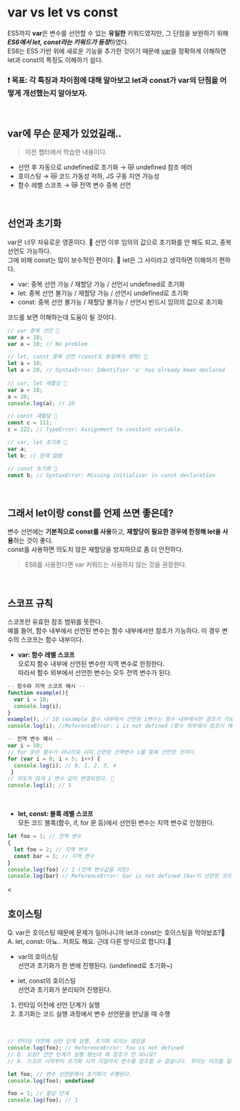 # var vs let vs const

ES5까지 **var**은 변수를 선언할 수 있는 **유일한** 키워드였지만, 그 단점을 보완하기 위해 ***ES6에서 let, const라는 키워드가 등장***하였다. <br>
ES6는 ES5 기반 위에 새로운 기능을 추가한 것이기 때문에 [var](https://github.com/pySoo/Frontend_study/blob/main/JS/var.md)을 정확하게 이해하면 let과 const의 특징도 이해하기 쉽다.

### **❗ 목표: 각 특징과 차이점에 대해 알아보고 let과 const가 var의 단점을 어떻게 개선했는지 알아보자.**
<br>

## var에 무슨 문제가 있었길래..

> 이전 챕터에서 학습한 내용이다.
- 선언 후 자동으로 undefined로 초기화 → 😿 undefined 참조 에러
- 호이스팅 → 😿 코드 가동성 저하, JS 구동 지연 가능성 
- 함수 레벨 스코프 → 😿 전역 변수 중복 선언
<br>

## 선언과 초기화
var은 너무 자유로운 영혼이다. 🤸 선언 이후 임의의 값으로 초기화를 안 해도 되고, 중복 선언도 가능하다.<br>
그에 비해 const는 많이 보수적인 편이다. 🙅 let은 그 사이라고 생각하면 이해하기 편하다. <br>
- var: 중복 선언 가능 / 재할당 가능 / 선언시 undefined로 초기화
- let: 중복 선언 불가능 / 재할당 가능 / 선언시 undefined로 초기화
- const: 중복 선언 불가능 / 재할당 불가능 / 선언시 반드시 임의의 값으로 초기화

코드를 보면 이해하는데 도움이 될 것이다.
```javascript
// var 중복 선언 🤸
var a = 10;
var a = 10; // No problem

// let, const 중복 선언 (const도 동일해서 생략) 🙅
let a = 10;
let a = 20; // SyntaxError: Identifier 'a' has already been declared
  
// var, let 재할당 🤸
var a = 10;
a = 20;
console.log(a); // 20

// const 재할당 🙅
const c = 111;
c = 222; // TypeError: Assignment to constant variable.

// var, let 초기화 🤸
var a; 
let b; // 문제 없음

// const 초기화 🙅
const b; // SyntaxError: Missing initializer in const declaration
```
<br>

## 그래서 let이랑 const를 언제 쓰면 좋은데?
변수 선언에는 **기본적으로 const를 사용**하고, **재할당이 필요한 경우에 한정해 let을 사용**하는 것이 좋다. <br>
const를 사용하면 의도치 않은 재할당을 방지하므로 좀 더 안전하다.
> ES6를 사용한다면 var 키워드는 사용하지 않는 것을 권장한다.

<br>

## 스코프 규칙
스코프란 유효한 참조 범위를 뜻한다. <br>
예를 들어, 함수 내부에서 선언된 변수는 함수 내부에서만 참조가 가능하다. 이 경우 변수의 스코프는 함수 내부이다. <br>
- **var: 함수 레벨 스코프** <br>
오로지 함수 내부에 선언된 변수만 지역 변수로 한정한다. <br>
따라서 함수 외부에서 선언한 변수는 모두 전역 변수가 된다.
```javascript
-- 함수와 지역 스코프 예시 --
function example(){
  var i = 10;
  console.log(i);
}
example(); // 10 (example 함수 내부에서 선언된 i변수는 함수 내부에서만 참조가 가능)
console.log(i); //ReferenceError: i is not defined (함수 외부에서 참조시 에러 발생)

-- 전역 변수 예시 --
var i = 10;
// for 문은 함수가 아니므로 이미 선언된 전역변수 i를 중복 선언한 것이다.
for (var i = 0; i < 5; i++) {
  console.log(i); // 0, 1, 2, 3, 4
 }
// 의도치 않게 i 변수 값이 변경되었다. 🤸
console.log(i); // 5 
```
<br>

- **let, const: 블록 레벨 스코프** <br>
모든 코드 블록(함수, if, for 문 등)에서 선언된 변수는 지역 변수로 인정한다. <br>
```javascript
let foo = 1; // 전역 변수
{
  let foo = 2; // 지역 변수
  const bar = 3; // 지역 변수
}
console.log(foo) // 1 (전역 변수값을 리턴)
console.log(bar) // ReferenceError: bar is not defined (bar이 선언된 코드 블록이 아니므로 참조 불가) 🙅
```
<

## 호이스팅
Q. var은 호이스팅 때문에 문제가 일어나니까 let과 const는 호이스팅을 막아놨죠?🤔 <br>
A. let, const: 아뇨.. 저희도 해요. 근데 다른 방식으로 합니다.🤗

- var의 호이스팅 <br>
선언과 초기화가 한 번에 진행된다. (undefined로 초기화~) <br>

- let, const의 호이스팅 <br>
선언과 초기화가 분리되어 진행된다. <br>
1. 런타임 이전에 선언 단계가 실행
2. 초기화는 코드 실행 과정에서 변수 선언문을 만났을 때 수행

<br>

```javascript
// 런타임 이전에 선언 단계 실행, 초기화 되지는 않았음
console.log(foo); // ReferenceError: foo is not defined
// Q. 오잉? 선언 단계가 실행 됐는데 왜 참조가 안 되나요?
// A. 스코프 시작부터 초기화 시작 지점까지 변수를 참조할 수 없습니다. 우리는 이것을 일시적 사각지대(TDZ)라고 부르기로 했어요.

let foo; // 변수 선언문에서 초기화가 수행된다.
console.log(foo); undefined

foo = 1; // 할당 단계
console.log(foo); // 1
```
